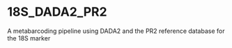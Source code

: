 # 18S_DADA2_PR2
A metabarcoding pipeline using DADA2 and the PR2 reference database for the 18S marker 
